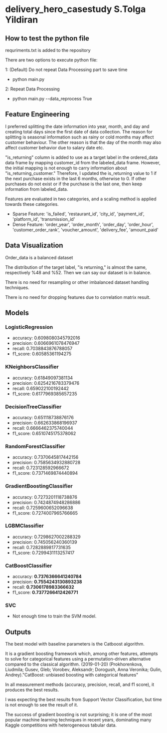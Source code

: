 # delivery_hero_casestudy S.Tolga Yildiran

## How to test the python file
requriments.txt is added to the repository

There are two options to execute python file:

1: (Default) Do not repeat Data Processing part to save time

- python main.py

2: Repeat Data Processing

- python main.py --data_reprocess True

## Feature Engineering

I preferred splitting the date information into year, month, and day and creating total days since the first date of data collection.
The reason for splitting is seasonal information such as rainy or cold months may affect customer behaviour.
The other reason is that the day of the month may also affect customer behavior due to salary date etc.

"is_returning" column is added to use as a target label in the ordered_data data frame by mapping customer_id from the labeled_data frame.
However, the initial mapping is not enough to carry information about "is_returning_customer."
Therefore, I updated the is_returning value to 1 if the next purchase exists in the last 6 months, otherwise to 0. 
If other purchases do not exist or if the purchase is the last one, then keep information from labeled_data.

Features are evaluated in two categories, and a scaling method is applied towards these categories.
- Sparse Feature: 'is_failed', 'restaurant_id', 'city_id', 'payment_id', 'platform_id', 'transmission_id'
- Dense Feature: 'order_year', 'order_month', 'order_day', 'order_hour', 'customer_order_rank', 'voucher_amount', 'delivery_fee', 'amount_paid'

## Data Visualization
Order_data is a balanced dataset 

The distribution of the target label, "is returning," is almost the same, respectively %48 and %52.
Then we can say our dataset is in balance.

There is no need for resampling or other imbalanced dataset handling techniques.

There is no need for dropping features due to correlation matrix result.
## Models

### LogisticRegression
- accuracy:  0.6098080345792016
- precision:  0.6066961078476947
- recall:  0.7038843876788057
- f1_score:  0.60585361194275


### KNeighborsClassifier
- accuracy:  0.61849097381134
- precision:  0.6254216783379476
- recall:  0.659022100192442
- f1_score:  0.6177969385657235


### DecisionTreeClassifier
- accuracy:  0.651118738876176
- precision:  0.662633868196937
- recall:  0.6666462375740044
- f1_score:  0.6510745175378062


### RandomForestClassifier
- accuracy:  0.7370645817442156
- precision:  0.7585634932880728
- recall:  0.723128592966672
- f1_score:  0.7371469874440894


### GradientBoostingClassifier
- accuracy:  0.7273201118738876
- precision:  0.7424874948286886
- recall:  0.7259600652096638
- f1_score:  0.7274007965766665


### LGBMClassifier
- accuracy:  0.7298627002288329
- precision:  0.745056240360139
- recall:  0.7282889817731635
- f1_score:  0.7299431113257417


### CatBoostClassifier
- accuracy:  **0.7376366641240784**
- precision:  **0.7554243130893238**
- recall:  **0.7306178983366632**
- f1_score: **0.7377266412426771**


### SVC
- Not enough time to train the SVM model.




## Outputs

The best model with baseline parameters is the Catboost algorithm. 

It is a gradient boosting framework which, among other features, attempts to solve for categorical features using a permutation-driven alternative compared to the classical algorithm.
(2019-01-20) (Prokhorenkova, Liudmila; Gusev, Gleb; Vorobev, Aleksandr; Dorogush, Anna Veronika; Gulin, Andrey)."CatBoost: unbiased boosting with categorical features"

In all measurement methods (accuracy, precision, recall, and f1 score), it produces the best results.

I was expecting the best results from Support Vector Classification, but time is not enough to see the result of it.

The success of gradient boosting is not surprising; it is one of the most popular machine learning techniques in recent years, dominating many Kaggle competitions with heterogeneous tabular data.
    
